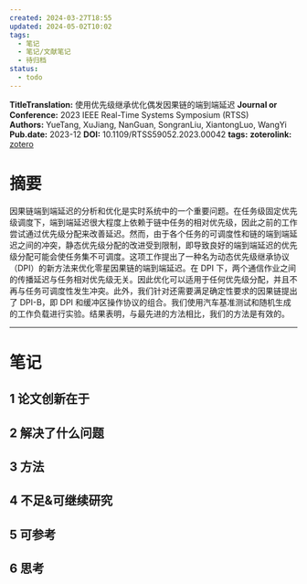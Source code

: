 ```yaml
---
created: 2024-03-27T18:55
updated: 2024-05-02T10:02
tags:
  - 笔记
  - 笔记/文献笔记
  - 待归档
status:
  - todo
---
```

 



**TitleTranslation:**  使用优先级继承优化偶发因果链的端到端延迟
**Journal or Conference:**   2023 IEEE Real-Time Systems Symposium (RTSS)  
**Authors:**  YueTang, XuJiang, NanGuan, SongranLiu, XiantongLuo, WangYi
**Pub.date:**  2023-12
**DOI:**  10.1109/RTSS59052.2023.00042
**tags:** 
**zoterolink:**  [zotero](zotero://select/library/items/9ZHS4W7X)

# 摘要

因果链端到端延迟的分析和优化是实时系统中的一个重要问题。在任务级固定优先级调度下，端到端延迟很大程度上依赖于链中任务的相对优先级，因此之前的工作尝试通过优先级分配来改善延迟。然而，由于各个任务的可调度性和链的端到端延迟之间的冲突，静态优先级分配的改进受到限制，即导致良好的端到端延迟的优先级分配可能会使任务集不可调度。这项工作提出了一种名为动态优先级继承协议（DPI）的新方法来优化零星因果链的端到端延迟。在 DPI 下，两个通信作业之间的传播延迟与任务相对优先级无关。因此优化可以适用于任何优先级分配，并且不再与任务可调度性发生冲突。此外，我们针对还需要满足确定性要求的因果链提出了 DPI-B，即 DPI 和缓冲区操作协议的组合。我们使用汽车基准测试和随机生成的工作负载进行实验。结果表明，与最先进的方法相比，我们的方法是有效的。







***

# 笔记

## 1 论文创新在于

## 2 解决了什么问题

## 3 方法

## 4 不足&可继续研究

## 5 可参考

## 6 思考

